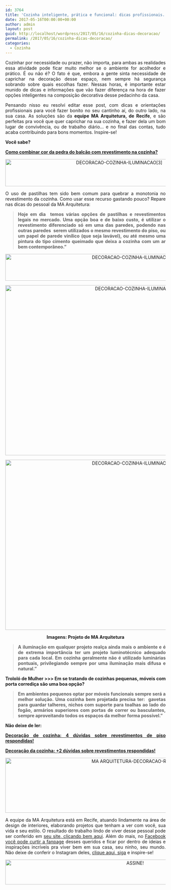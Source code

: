 ```yaml
---
id: 3764
title: 'Cozinha inteligente, prática e funcional: dicas profissionais.'
date: 2017-05-16T00:00:00+00:00
author: admin
layout: post
guid: http://localhost/wordpress/2017/05/16/cozinha-dicas-decoracao/
permalink: /2017/05/16/cozinha-dicas-decoracao/
categories:
  - Cozinha
---
```

<p align="justify">
  Cozinhar por necessidade ou prazer, não importa, para ambas as realidades essa atividade pode ficar muito melhor se o ambiente for acolhedor e prático. É ou não é? O fato é que, embora a gente sinta necessidade de caprichar na decoração desse espaço, nem sempre há segurança sobrando sobre quais escolhas fazer. Nessas horas, é importante estar munido de dicas e informações que vão fazer diferença na hora de fazer opções inteligentes na composição decorativa desse pedacinho da casa.
</p>

<p align="justify">
  Pensando nisso eu resolvi editar esse post, com dicas e orientações profissionais para você fazer bonito no seu cantinho aí, do outro lado, na sua casa. As soluções são da <strong>equipe MA Arquitetura, de Recife</strong>, e são perfeitas pra você que quer caprichar na sua cozinha, e fazer dela um bom lugar de convivência, ou de trabalho diário… e no final das contas, tudo acaba contribuindo para bons momentos. Inspire-se!
</p>

<p align="justify">
  <strong>Você sabe?</strong>
</p>

<p align="justify">
  <a href="http://www.trololodemulher.com.br/2016/09/13/revestimento-da-cozinha/" target="_blank"><strong>Como combinar cor da pedra do balcão com revestimento na cozinha?</strong></a>
</p>

<p align="center">
  <a href="http://www.decoracaodacasa.com/blog/wp-content/uploads/2014/12/DECORACAO-COZINHA-ILUMINACAO3.png"><img class="alignnone size-full wp-image-2288" src="http://www.decoracaodacasa.com/blog/wp-content/uploads/2014/12/DECORACAO-COZINHA-ILUMINACAO3.png" alt="DECORACAO-COZINHA-ILUMINACAO[3]" width="700" height="85" /></a>
</p>

<p align="justify">
  O uso de pastilhas tem sido bem comum para quebrar a monotonia no revestimento da cozinha. Como usar esse recurso gastando pouco? Repare nas dicas do pessoal da MA Arquitetura:
</p>

> <p align="justify">
>   <strong>Hoje em dia  temos várias opções de pastilhas e revestimentos legais no mercado. Uma opção boa e de baixo custo, é utilizar o revestimento diferenciado só em uma das paredes, podendo nas outras paredes  serem utilizados o mesmo revestimento do piso, ou um papel de parede vinílico (que seja lavável), ou até mesmo uma pintura do tipo cimento queimado que deixa a cozinha com um ar bem contemporâneo.”</strong>
> </p>

<p align="center">
  <a href="http://www.decoracaodacasa.com/blog/wp-content/uploads/2014/12/DECORACAO-COZINHA-ILUMINACAO4.jpg"><img class="alignnone size-full wp-image-2289" src="http://www.decoracaodacasa.com/blog/wp-content/uploads/2014/12/DECORACAO-COZINHA-ILUMINACAO4.jpg" alt="DECORACAO-COZINHA-ILUMINACAO[4]" width="800" height="84" /></a>
</p>

<p align="center">
  <a href="http://www.decoracaodacasa.com/blog/wp-content/uploads/2014/12/DECORACAO-COZINHA-ILUMINACAO.jpg"><img class="alignnone size-full wp-image-2285" src="http://www.decoracaodacasa.com/blog/wp-content/uploads/2014/12/DECORACAO-COZINHA-ILUMINACAO.jpg" alt="DECORACAO-COZINHA-ILUMINACAO" width="800" height="533" /></a>
</p>

<p align="center">
  <a href="http://www.decoracaodacasa.com/blog/wp-content/uploads/2014/12/DECORACAO-COZINHA-ILUMINACAO2.jpg"><img class="alignnone size-full wp-image-2286" src="http://www.decoracaodacasa.com/blog/wp-content/uploads/2014/12/DECORACAO-COZINHA-ILUMINACAO2.jpg" alt="DECORACAO-COZINHA-ILUMINACAO[2]" width="800" height="533" /></a>
</p>

<p align="center">
  <strong>Imagens: Projeto de MA Arquitetura</strong>
</p>

> <p align="justify">
>   <strong>A iluminação em qualquer projeto realça ainda mais o ambiente e é de extrema importância ter um projeto luminotécnico adequado para cada local. Em cozinha geralmente não é utilizado luminárias pontuais, privilegiando sempre por uma iluminação mais difusa e natural.”</strong>
> </p>

<p align="justify">
  <strong>Trololó de Mulher >>> Em se tratando de cozinhas pequenas, móveis com porta corrediça são uma boa opção?</strong>
</p>

> <p align="justify">
>   <strong>Em ambientes pequenos optar por móveis funcionais sempre será a melhor solução. Uma cozinha bem projetada precisa ter:  gavetas para guardar talheres, nichos com suporte para toalhas ao lado do fogão, armários superiores com portas de correr ou basculantes, sempre aproveitando todos os espaços da melhor forma possível.”</strong>
> </p>

<p align="justify">
  <strong>Não deixe de ler:</strong>
</p>

<p align="justify">
  <a href="http://www.trololodemulher.com.br/2011/02/21/revestimento-piso-cozinha/" target="_blank"><strong>Decoração de cozinha: 4 dúvidas sobre revestimentos de piso respondidas!</strong></a>
</p>

<p align="justify">
  <a href="http://www.trololodemulher.com.br/2011/07/25/decoracao-cozinha-revestimento/" target="_blank"><strong>Decoração da cozinha: +2 dúvidas sobre revestimentos respondidas!</strong></a>
</p>

<p align="center">
  <a href="http://www.decoracaodacasa.com/blog/wp-content/uploads/2014/12/MA-ARQUITETURA-DECORACAO-RECIFE.png"><img class="alignnone size-full wp-image-2290" src="http://www.decoracaodacasa.com/blog/wp-content/uploads/2014/12/MA-ARQUITETURA-DECORACAO-RECIFE.png" alt="MA ARQUITETURA-DECORACAO-RECIFE" width="800" height="172" /></a>
</p>

<p align="justify">
  A equipe da MA Arquitetura está em Recife, atuando lindamente na área de design de interiores, elaborando projetos que tenham a ver com você, sua vida e seu estilo. O resultado do trabalho lindo de viver desse pessoal pode ser conferido em <a href="http://www.maarquitetura.net/" target="_blank">seu site, clicando bem aqui</a>. Além do mais, no <a href="https://www.facebook.com/maarquitetura/timeline" target="_blank">Facebook você pode curtir a fanpage</a> desses queridos e ficar por dentro de ideias e inspirações incríveis pra viver bem em sua casa, seu ninho, seu mundo. Não deixe de conferir o Instagram deles, <a href="https://www.instagram.com/ma.arquitetura/" target="_blank">clique aqui, siga</a> e inspire-se!
</p>

<p align="center">
  <a href="http://feedburner.google.com/fb/a/mailverify?uri=blogbichafemea&loc=pt_BR" target="_blank"><img class="alignnone size-full wp-image-10439" src="http://www.trololodemulher.com.br/blog/wp-content/uploads/2014/09/ASSINE.png" alt="ASSINE!" width="800" height="78" /></a>
</p>